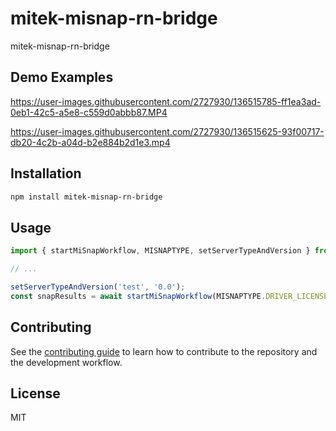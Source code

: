 # mitek-misnap-rn-bridge

mitek-misnap-rn-bridge

## Demo Examples
https://user-images.githubusercontent.com/2727930/136515785-ff1ea3ad-0eb1-42c5-a5e8-c559d0abbb87.MP4

https://user-images.githubusercontent.com/2727930/136515625-93f00717-db20-4c2b-a04d-b2e884b2d1e3.mp4


## Installation



```sh
npm install mitek-misnap-rn-bridge
```

## Usage



```js
import { startMiSnapWorkflow, MISNAPTYPE, setServerTypeAndVersion } from 'mitek-misnap-rn-bridge';

// ...

setServerTypeAndVersion('test', '0.0');
const snapResults = await startMiSnapWorkflow(MISNAPTYPE.DRIVER_LICENSE);
```

## Contributing

See the [contributing guide](CONTRIBUTING.md) to learn how to contribute to the repository and the development workflow.

## License

MIT
